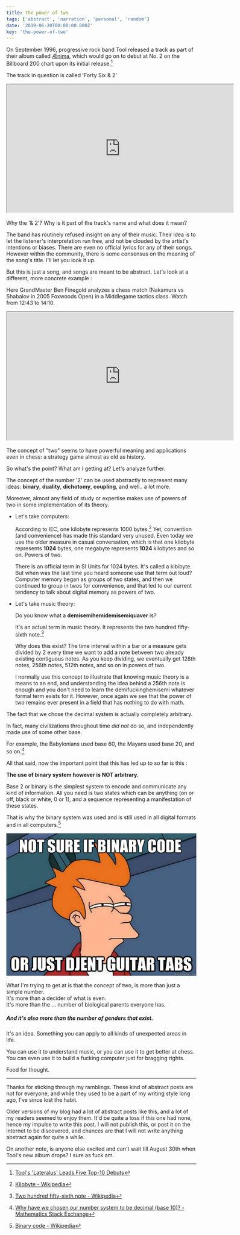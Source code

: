 ```yaml
---
title: The power of two
tags: ['abstract', 'narration', 'personal', 'random']
date: '2019-06-20T00:00:00.000Z'
key: 'the-power-of-two'
---
```


On September 1996, progressive rock band Tool released a track as part of their album called [Ænima](https://en.wikipedia.org/wiki/%C3%86nima), which would go on to debut at No. 2 on the Billboard 200 chart upon its initial release.[^1]

The track in question is called 'Forty Six & 2'

<iframe class="embed-video" src="https://www.youtube.com/embed/Lm38Ojh61lY" width="600" height="340"></iframe>

Why the '& 2'? Why is it part of the track's name and what does it mean?

The band has routinely refused insight on any of their music. Their idea is to let the listener's interpretation run free, and not be clouded by the artist's intentions or biases. There are even no official lyrics for any of their songs. However within the community, there is some consensus on the meaning of the song's title. I'll let you look it up.

But this is just a song, and songs are meant to be abstract. Let's look at a different, more concrete example :

Here GrandMaster Ben Finegold analyzes a chess match (Nakamura vs Shabalov in 2005 Foxwoods Open) in a Middlegame tactics class. Watch from 12:43 to 14:10.

<iframe class="embed-video" src="https://www.youtube.com/embed/_ijunCGyTmI?start=763&end=850" width="600" height="340"></iframe>

The concept of "two" seems to have powerful meaning and applications even in chess: a strategy game almost as old as history.

So what's the point? What am I getting at? Let's analyze further.

The concept of the number '2' can be used abstractly to represent many ideas: **binary**, **duality**, **dichotomy**, **coupling**, and well.. a lot more.

Moreover, almost any field of study or expertise makes use of powers of two in some implementation of its theory.

-   Let's take computers:

    According to IEC, one kilobyte represents 1000 bytes.[^2] Yet, convention (and convenience) has made this standard very unused. Even today we use the older measure in casual conversation, which is that one kilobyte represents **1024** bytes, one megabyte represents **1024** kilobytes and so on. Powers of two.

    There is an official term in SI Units for 1024 bytes. It's called a kibibyte. But when was the last time you heard someone use that term out loud? Computer memory began as groups of two states, and then we continued to group in twos for convenience, and that led to our current tendency to talk about digital memory as powers of two.

-   Let's take music theory:

    Do you know what a **demisemihemidemisemiquaver** is?

    It's an actual term in music theory. It represents the two hundred fifty-sixth note.[^3]

    Why does this exist? The time interval within a bar or a measure gets divided by 2 every time we want to add a note between two already existing contiguous notes. As you keep dividing, we eventually get 128th notes, 256th notes, 512th notes, and so on in powers of two.

    I normally use this concept to illustrate that knowing music theory is a means to an end, and understanding the idea behind a 256th note is enough and you don't need to learn the demifuckinghemisemi whatever formal term exists for it. However, once again we see that the power of two remains ever present in a field that has nothing to do with math.

The fact that we chose the decimal system is actually completely arbitrary.

In fact, many civilizations throughout time _did not_ do so, and independently made use of some other base.

For example, the Babylonians used base 60, the Mayans used base 20, and so on.[^4]

All that said, now the important point that this has led up to so far is this :

**The use of binary system however is NOT arbitrary.**

Base 2 or binary is the simplest system to encode and communicate any kind of information. All you need is two states which can be anything (on or off, black or white, 0 or 1), and a sequence representing a manifestation of these states.

That is why the binary system was used and is still used in all digital formats and in all computers.[^5]

![](./tab.jpg)

What I'm trying to get at is that the concept of two, is more than just a simple number. \
It's more than a decider of what is even. \
It's more than the ... number of biological parents everyone has.

##### And it's also more than the number of genders that exist.

It's an idea. Something you can apply to all kinds of unexpected areas in life.

You can use it to understand music, or you can use it to get better at chess. You can even use it to build a fucking computer just for bragging rights.

Food for thought.

---

Thanks for sticking through my ramblings. These kind of abstract posts are not for everyone, and while they used to be a part of my writing style long ago, I've since lost the habit.

Older versions of my blog had a lot of abstract posts like this, and a lot of my readers seemed to enjoy them. It'd be quite a loss if this one had none, hence my impulse to write this post. I will not publish this, or post it on the internet to be discovered, and chances are that I will not write anything abstract again for quite a while.

On another note, is anyone else excited and can't wait till August 30th when Tool's new album drops? I sure as fuck am.

[^1]: [Tool's 'Lateralus' Leads Five Top-10 Debuts](https://www.billboard.com/articles/news/79641/tools-lateralus-leads-five-top-10-debuts)
[^2]: [Kilobyte - Wikipedia](https://en.wikipedia.org/wiki/Kilobyte)
[^3]: [Two hundred fifty-sixth note - Wikipedia](https://en.wikipedia.org/wiki/Two_hundred_fifty-sixth_note)
[^4]: [Why have we chosen our number system to be decimal (base 10)? - Mathematics Stack Exchange](https://math.stackexchange.com/a/8748)
[^5]: [Binary code - Wikipedia](https://en.wikipedia.org/wiki/Binary_code#History_of_binary_code)
